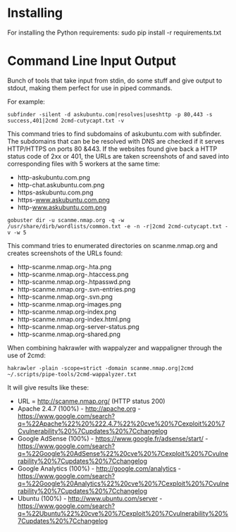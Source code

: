 # Installing

For installing the Python requirements:
sudo pip install -r requirements.txt


# Command Line Input Output

Bunch of tools that take input from stdin, do some stuff and give output to stdout, making them perfect for use in piped commands.

For example:

`subfinder -silent -d askubuntu.com|resolves|useshttp -p 80,443 -s success,401|2cmd 2cmd-cutycapt.txt -v`

This command tries to find subdomains of askubuntu.com with subfinder. The subdomains that can be be resolved with DNS are checked if it serves HTTP/HTTPS on ports 80 &443. If the websites found give back a HTTP status code of 2xx or 401, the URLs are taken screenshots of and saved into corresponding files with 5 workers at the same time:
* http-askubuntu.com.png
* http-chat.askubuntu.com.png
* https-askubuntu.com.png
* https-www.askubuntu.com.png
* http-www.askubuntu.com.png

`gobuster dir -u scanme.nmap.org -q -w /usr/share/dirb/wordlists/common.txt -e -n -r|2cmd 2cmd-cutycapt.txt -v -w 5`

This command tries to enumerated directories on scanme.nmap.org and creates screenshots of the URLs found:

* http-scanme.nmap.org-.hta.png
* http-scanme.nmap.org-.htaccess.png
* http-scanme.nmap.org-.htpasswd.png
* http-scanme.nmap.org-.svn-entries.png
* http-scanme.nmap.org-.svn.png
* http-scanme.nmap.org-images.png
* http-scanme.nmap.org-index.png
* http-scanme.nmap.org-index.html.png
* http-scanme.nmap.org-server-status.png
* http-scanme.nmap.org-shared.png

When combining hakrawler with wappalyzer and wappaligner through the use of 2cmd:

`hakrawler -plain -scope=strict -domain scanme.nmap.org|2cmd ~/.scripts/pipe-tools/2cmd-wappalyzer.txt`

It will give results like these:

* URL = http://scanme.nmap.org/ (HTTP status 200)
* Apache 2.4.7 (100%) - http://apache.org - https://www.google.com/search?q=%22Apache%22%20%222.4.7%22%20cve%20%7Cexploit%20%7Cvulnerability%20%7Cupdates%20%7Cchangelog
* Google AdSense (100%) - https://www.google.fr/adsense/start/ - https://www.google.com/search?q=%22Google%20AdSense%22%20cve%20%7Cexploit%20%7Cvulnerability%20%7Cupdates%20%7Cchangelog
* Google Analytics (100%) - http://google.com/analytics - https://www.google.com/search?q=%22Google%20Analytics%22%20cve%20%7Cexploit%20%7Cvulnerability%20%7Cupdates%20%7Cchangelog
* Ubuntu (100%) - http://www.ubuntu.com/server - https://www.google.com/search?q=%22Ubuntu%22%20cve%20%7Cexploit%20%7Cvulnerability%20%7Cupdates%20%7Cchangelog
